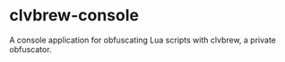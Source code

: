 # clvbrew-console
A console application for obfuscating Lua scripts with clvbrew, a private obfuscator.
